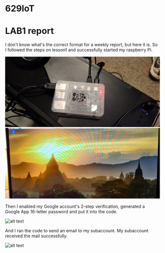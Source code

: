 # 629IoT
# LAB1 report
I don't know what's the correct format for a weekly report, but here it is.
So I followed the steps on lesson1 and successfully started my raspberry Pi.

![alt text](https://github.com/wastelander47/629IoT/blob/main/lab1-3.jpg)
![alt text](https://github.com/wastelander47/629IoT/blob/main/lab1-4.jpg)

Then I enabled my Google account's 2-step verification, generated a Google App 16-letter password and put it into the code.

![alt text](https://github.com/wastelander47/629IoT/blob/main/lab1-2.jpg)

And I ran the code to send an email to my subaccount. My subaccount received the mail successfully.

![alt text](https://github.com/wastelander47/629IoT/blob/main/lab1-1.jpg)
